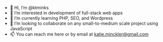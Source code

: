 - 👋 Hi, I’m @ktminks
- 👀 I’m interested in development of full-stack web apps
- 🌱 I’m currently learning PHP, SEO, and Wordpress
- 💞️ I’m looking to collaborate on any small-to-medium scale project using JavaScript
- 📫 You can reach me here or by email at katie.minckler@gmail.com

<!---
ktminks/ktminks is a ✨ special ✨ repository because its `README.md` (this file) appears on your GitHub profile.
You can click the Preview link to take a look at your changes.
--->
